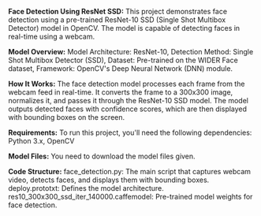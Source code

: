 **Face Detection Using ResNet SSD:**
This project demonstrates face detection using a pre-trained ResNet-10 SSD (Single Shot Multibox Detector) model in OpenCV. The model is capable of detecting faces in real-time using a webcam.

**Model Overview:**
Model Architecture: ResNet-10,
Detection Method: Single Shot Multibox Detector (SSD),
Dataset: Pre-trained on the WIDER Face dataset,
Framework: OpenCV's Deep Neural Network (DNN) module.

**How It Works:**
The face detection model processes each frame from the webcam feed in real-time. It converts the frame to a 300x300 image, normalizes it, and passes it through the ResNet-10 SSD model. The model outputs detected faces with confidence scores, which are then displayed with bounding boxes on the screen.

**Requirements:**
To run this project, you'll need the following dependencies:
  Python 3.x,
  OpenCV
  
**Model Files:**
You need to download the model files given.

**Code Structure:**
face_detection.py: The main script that captures webcam video, detects faces, and displays them with bounding boxes.
deploy.prototxt: Defines the model architecture.
res10_300x300_ssd_iter_140000.caffemodel: Pre-trained model weights for face detection.

